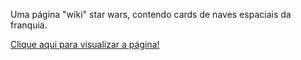 Uma página "wiki" star wars, contendo cards de naves espaciais da franquia.

<a href="https://dionizioji.github.io/StarWarsWiki/">Clique aqui para visualizar a página!</a>
